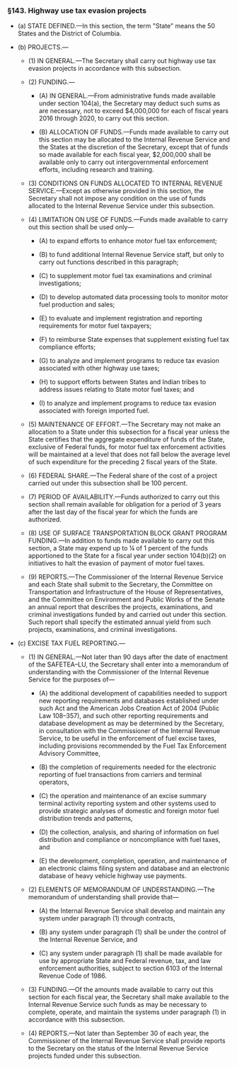 ### §143. Highway use tax evasion projects
* (a) STATE DEFINED.—In this section, the term "State" means the 50 States and the District of Columbia.

* (b) PROJECTS.—

  * (1) IN GENERAL.—The Secretary shall carry out highway use tax evasion projects in accordance with this subsection.

  * (2) FUNDING.—

    * (A) IN GENERAL.—From administrative funds made available under section 104(a), the Secretary may deduct such sums as are necessary, not to exceed $4,000,000 for each of fiscal years 2016 through 2020, to carry out this section.

    * (B) ALLOCATION OF FUNDS.—Funds made available to carry out this section may be allocated to the Internal Revenue Service and the States at the discretion of the Secretary, except that of funds so made available for each fiscal year, $2,000,000 shall be available only to carry out intergovernmental enforcement efforts, including research and training.


  * (3) CONDITIONS ON FUNDS ALLOCATED TO INTERNAL REVENUE SERVICE.—Except as otherwise provided in this section, the Secretary shall not impose any condition on the use of funds allocated to the Internal Revenue Service under this subsection.

  * (4) LIMITATION ON USE OF FUNDS.—Funds made available to carry out this section shall be used only—

    * (A) to expand efforts to enhance motor fuel tax enforcement;

    * (B) to fund additional Internal Revenue Service staff, but only to carry out functions described in this paragraph;

    * (C) to supplement motor fuel tax examinations and criminal investigations;

    * (D) to develop automated data processing tools to monitor motor fuel production and sales;

    * (E) to evaluate and implement registration and reporting requirements for motor fuel taxpayers;

    * (F) to reimburse State expenses that supplement existing fuel tax compliance efforts;

    * (G) to analyze and implement programs to reduce tax evasion associated with other highway use taxes;

    * (H) to support efforts between States and Indian tribes to address issues relating to State motor fuel taxes; and

    * (I) to analyze and implement programs to reduce tax evasion associated with foreign imported fuel.


  * (5) MAINTENANCE OF EFFORT.—The Secretary may not make an allocation to a State under this subsection for a fiscal year unless the State certifies that the aggregate expenditure of funds of the State, exclusive of Federal funds, for motor fuel tax enforcement activities will be maintained at a level that does not fall below the average level of such expenditure for the preceding 2 fiscal years of the State.

  * (6) FEDERAL SHARE.—The Federal share of the cost of a project carried out under this subsection shall be 100 percent.

  * (7) PERIOD OF AVAILABILITY.—Funds authorized to carry out this section shall remain available for obligation for a period of 3 years after the last day of the fiscal year for which the funds are authorized.

  * (8) USE OF SURFACE TRANSPORTATION BLOCK GRANT PROGRAM FUNDING.—In addition to funds made available to carry out this section, a State may expend up to ¼ of 1 percent of the funds apportioned to the State for a fiscal year under section 104(b)(2) on initiatives to halt the evasion of payment of motor fuel taxes.

  * (9) REPORTS.—The Commissioner of the Internal Revenue Service and each State shall submit to the Secretary, the Committee on Transportation and Infrastructure of the House of Representatives, and the Committee on Environment and Public Works of the Senate an annual report that describes the projects, examinations, and criminal investigations funded by and carried out under this section. Such report shall specify the estimated annual yield from such projects, examinations, and criminal investigations.


* (c) EXCISE TAX FUEL REPORTING.—

  * (1) IN GENERAL.—Not later than 90 days after the date of enactment of the SAFETEA–LU, the Secretary shall enter into a memorandum of understanding with the Commissioner of the Internal Revenue Service for the purposes of—

    * (A) the additional development of capabilities needed to support new reporting requirements and databases established under such Act and the American Jobs Creation Act of 2004 (Public Law 108–357), and such other reporting requirements and database development as may be determined by the Secretary, in consultation with the Commissioner of the Internal Revenue Service, to be useful in the enforcement of fuel excise taxes, including provisions recommended by the Fuel Tax Enforcement Advisory Committee,

    * (B) the completion of requirements needed for the electronic reporting of fuel transactions from carriers and terminal operators,

    * (C) the operation and maintenance of an excise summary terminal activity reporting system and other systems used to provide strategic analyses of domestic and foreign motor fuel distribution trends and patterns,

    * (D) the collection, analysis, and sharing of information on fuel distribution and compliance or noncompliance with fuel taxes, and

    * (E) the development, completion, operation, and maintenance of an electronic claims filing system and database and an electronic database of heavy vehicle highway use payments.


  * (2) ELEMENTS OF MEMORANDUM OF UNDERSTANDING.—The memorandum of understanding shall provide that—

    * (A) the Internal Revenue Service shall develop and maintain any system under paragraph (1) through contracts,

    * (B) any system under paragraph (1) shall be under the control of the Internal Revenue Service, and

    * (C) any system under paragraph (1) shall be made available for use by appropriate State and Federal revenue, tax, and law enforcement authorities, subject to section 6103 of the Internal Revenue Code of 1986.


  * (3) FUNDING.—Of the amounts made available to carry out this section for each fiscal year, the Secretary shall make available to the Internal Revenue Service such funds as may be necessary to complete, operate, and maintain the systems under paragraph (1) in accordance with this subsection.

  * (4) REPORTS.—Not later than September 30 of each year, the Commissioner of the Internal Revenue Service shall provide reports to the Secretary on the status of the Internal Revenue Service projects funded under this subsection.